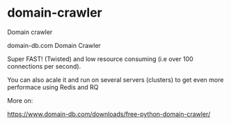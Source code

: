 # domain-crawler
Domain crawler

domain-db.com Domain Crawler

Super FAST! (Twisted) and low resource consuming (i.e over 100 connections per second).

You can also acale it and run on several servers (clusters) to get even more performace using Redis and RQ

More on:

https://www.domain-db.com/downloads/free-python-domain-crawler/

